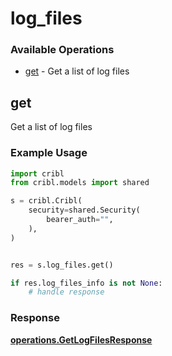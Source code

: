 # log_files

### Available Operations

* [get](#get) - Get a list of log files

## get

Get a list of log files

### Example Usage

```python
import cribl
from cribl.models import shared

s = cribl.Cribl(
    security=shared.Security(
        bearer_auth="",
    ),
)


res = s.log_files.get()

if res.log_files_info is not None:
    # handle response
```


### Response

**[operations.GetLogFilesResponse](../../models/operations/getlogfilesresponse.md)**

